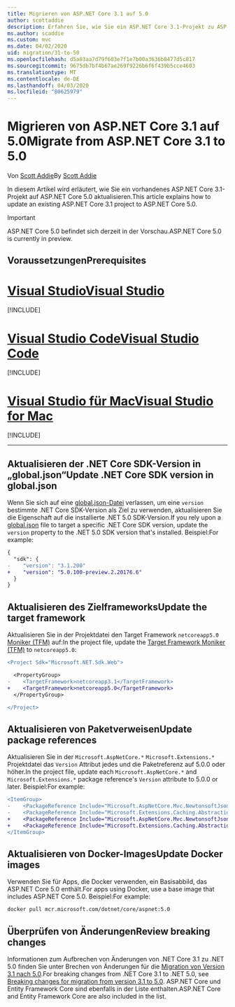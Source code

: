 ```yaml
---
title: Migrieren von ASP.NET Core 3.1 auf 5.0
author: scottaddie
description: Erfahren Sie, wie Sie ein ASP.NET Core 3.1-Projekt zu ASP.NET Core 5.0 migrieren.
ms.author: scaddie
ms.custom: mvc
ms.date: 04/02/2020
uid: migration/31-to-50
ms.openlocfilehash: d5a83aa7d79f603e7f1e7b00a3636b8477d5c817
ms.sourcegitcommit: 9675db7bf4b67ae269f9226b6f6f439b5cce4603
ms.translationtype: MT
ms.contentlocale: de-DE
ms.lasthandoff: 04/03/2020
ms.locfileid: "80625979"
---
```

# <a name="migrate-from-aspnet-core-31-to-50"></a><span data-ttu-id="7b6db-103">Migrieren von ASP.NET Core 3.1 auf 5.0</span><span class="sxs-lookup"><span data-stu-id="7b6db-103">Migrate from ASP.NET Core 3.1 to 5.0</span></span>

<span data-ttu-id="7b6db-104">Von [Scott Addie](https://github.com/scottaddie)</span><span class="sxs-lookup"><span data-stu-id="7b6db-104">By [Scott Addie](https://github.com/scottaddie)</span></span>

<span data-ttu-id="7b6db-105">In diesem Artikel wird erläutert, wie Sie ein vorhandenes ASP.NET Core 3.1-Projekt auf ASP.NET Core 5.0 aktualisieren.</span><span class="sxs-lookup"><span data-stu-id="7b6db-105">This article explains how to update an existing ASP.NET Core 3.1 project to ASP.NET Core 5.0.</span></span>

> [!IMPORTANT]
> <span data-ttu-id="7b6db-106">ASP.NET Core 5.0 befindet sich derzeit in der Vorschau.</span><span class="sxs-lookup"><span data-stu-id="7b6db-106">ASP.NET Core 5.0 is currently in preview.</span></span>

## <a name="prerequisites"></a><span data-ttu-id="7b6db-107">Voraussetzungen</span><span class="sxs-lookup"><span data-stu-id="7b6db-107">Prerequisites</span></span>

# <a name="visual-studio"></a>[<span data-ttu-id="7b6db-108">Visual Studio</span><span class="sxs-lookup"><span data-stu-id="7b6db-108">Visual Studio</span></span>](#tab/visual-studio)

[!INCLUDE[](~/includes/net-core-prereqs-vs-5.0.md)]

# <a name="visual-studio-code"></a>[<span data-ttu-id="7b6db-109">Visual Studio Code</span><span class="sxs-lookup"><span data-stu-id="7b6db-109">Visual Studio Code</span></span>](#tab/visual-studio-code)

[!INCLUDE[](~/includes/net-core-prereqs-vsc-5.0.md)]

# <a name="visual-studio-for-mac"></a>[<span data-ttu-id="7b6db-110">Visual Studio für Mac</span><span class="sxs-lookup"><span data-stu-id="7b6db-110">Visual Studio for Mac</span></span>](#tab/visual-studio-mac)

[!INCLUDE[](~/includes/net-core-prereqs-mac-5.0.md)]

---

## <a name="update-net-core-sdk-version-in-globaljson"></a><span data-ttu-id="7b6db-111">Aktualisieren der .NET Core SDK-Version in „global.json“</span><span class="sxs-lookup"><span data-stu-id="7b6db-111">Update .NET Core SDK version in global.json</span></span>

<span data-ttu-id="7b6db-112">Wenn Sie sich auf eine [global.json-Datei](/dotnet/core/tools/global-json) verlassen, um eine `version` bestimmte .NET Core SDK-Version als Ziel zu verwenden, aktualisieren Sie die Eigenschaft auf die installierte .NET 5.0 SDK-Version.</span><span class="sxs-lookup"><span data-stu-id="7b6db-112">If you rely upon a [global.json](/dotnet/core/tools/global-json) file to target a specific .NET Core SDK version, update the `version` property to the .NET 5.0 SDK version that's installed.</span></span> <span data-ttu-id="7b6db-113">Beispiel:</span><span class="sxs-lookup"><span data-stu-id="7b6db-113">For example:</span></span>

```diff
{
  "sdk": {
-    "version": "3.1.200"
+    "version": "5.0.100-preview.2.20176.6"
  }
}
```

## <a name="update-the-target-framework"></a><span data-ttu-id="7b6db-114">Aktualisieren des Zielframeworks</span><span class="sxs-lookup"><span data-stu-id="7b6db-114">Update the target framework</span></span>

<span data-ttu-id="7b6db-115">Aktualisieren Sie in der Projektdatei den Target Framework `netcoreapp5.0` [Moniker (TFM)](/dotnet/standard/frameworks) auf:</span><span class="sxs-lookup"><span data-stu-id="7b6db-115">In the project file, update the [Target Framework Moniker (TFM)](/dotnet/standard/frameworks) to `netcoreapp5.0`:</span></span>

```diff
<Project Sdk="Microsoft.NET.Sdk.Web">

  <PropertyGroup>
-    <TargetFramework>netcoreapp3.1</TargetFramework>
+    <TargetFramework>netcoreapp5.0</TargetFramework>
  </PropertyGroup>

</Project>
```

## <a name="update-package-references"></a><span data-ttu-id="7b6db-116">Aktualisieren von Paketverweisen</span><span class="sxs-lookup"><span data-stu-id="7b6db-116">Update package references</span></span>

<span data-ttu-id="7b6db-117">Aktualisieren Sie in der `Microsoft.AspNetCore.*` `Microsoft.Extensions.*` Projektdatei das `Version` Attribut jedes und die Paketreferenz auf 5.0.0 oder höher.</span><span class="sxs-lookup"><span data-stu-id="7b6db-117">In the project file, update each `Microsoft.AspNetCore.*` and `Microsoft.Extensions.*` package reference's `Version` attribute to 5.0.0 or later.</span></span> <span data-ttu-id="7b6db-118">Beispiel:</span><span class="sxs-lookup"><span data-stu-id="7b6db-118">For example:</span></span>

```diff
<ItemGroup>
-    <PackageReference Include="Microsoft.AspNetCore.Mvc.NewtonsoftJson" Version="3.1.2" />
-    <PackageReference Include="Microsoft.Extensions.Caching.Abstractions" Version="3.1.2" />
+    <PackageReference Include="Microsoft.AspNetCore.Mvc.NewtonsoftJson" Version="5.0.0-preview.2.20167.3" />
+    <PackageReference Include="Microsoft.Extensions.Caching.Abstractions" Version="5.0.0-preview.2.20160.3" />
</ItemGroup>
```

## <a name="update-docker-images"></a><span data-ttu-id="7b6db-119">Aktualisieren von Docker-Images</span><span class="sxs-lookup"><span data-stu-id="7b6db-119">Update Docker images</span></span>

<span data-ttu-id="7b6db-120">Verwenden Sie für Apps, die Docker verwenden, ein Basisabbild, das ASP.NET Core 5.0 enthält.</span><span class="sxs-lookup"><span data-stu-id="7b6db-120">For apps using Docker, use a base image that includes ASP.NET Core 5.0.</span></span> <span data-ttu-id="7b6db-121">Beispiel:</span><span class="sxs-lookup"><span data-stu-id="7b6db-121">For example:</span></span>

```bash
docker pull mcr.microsoft.com/dotnet/core/aspnet:5.0
```

## <a name="review-breaking-changes"></a><span data-ttu-id="7b6db-122">Überprüfen von Änderungen</span><span class="sxs-lookup"><span data-stu-id="7b6db-122">Review breaking changes</span></span>

<span data-ttu-id="7b6db-123">Informationen zum Aufbrechen von Änderungen von .NET Core 3.1 zu .NET 5.0 finden Sie unter Brechen von Änderungen für die [Migration von Version 3.1 nach 5.0](/dotnet/core/compatibility/3.1-5.0).</span><span class="sxs-lookup"><span data-stu-id="7b6db-123">For breaking changes from .NET Core 3.1 to .NET 5.0, see [Breaking changes for migration from version 3.1 to 5.0](/dotnet/core/compatibility/3.1-5.0).</span></span> <span data-ttu-id="7b6db-124">ASP.NET Core und Entity Framework Core sind ebenfalls in der Liste enthalten.</span><span class="sxs-lookup"><span data-stu-id="7b6db-124">ASP.NET Core and Entity Framework Core are also included in the list.</span></span>
